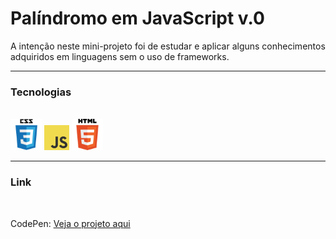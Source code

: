 # Palíndromo em JavaScript v.0

A intenção neste mini-projeto foi de estudar e aplicar alguns conhecimentos adquiridos em linguagens sem o uso de frameworks.

***
### Tecnologias 
<br/>
<code><img height="50" src="https://raw.githubusercontent.com/github/explore/80688e429a7d4ef2fca1e82350fe8e3517d3494d/topics/css/css.png"></code>
<code><img height="40" src="https://raw.githubusercontent.com/github/explore/80688e429a7d4ef2fca1e82350fe8e3517d3494d/topics/javascript/javascript.png"></code>
<code><img height="50" src="https://raw.githubusercontent.com/github/explore/80688e429a7d4ef2fca1e82350fe8e3517d3494d/topics/html/html.png"></code>

<br/>

*** 
### Link
<br/>


  CodePen: 
  <a href="https://codepen.io/karinafukuda/project/full/AoEGbW" target="_blank" >Veja o projeto aqui</a>




